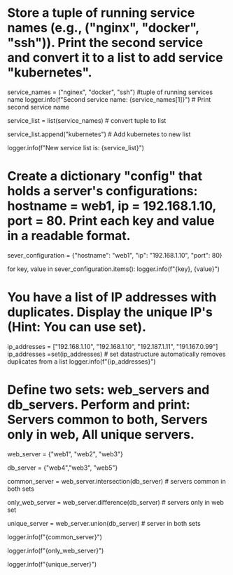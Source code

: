 # Store a tuple of running service names (e.g., ("nginx", "docker", "ssh")). Print the second service and convert it to a list to add service "kubernetes".
service_names = ("nginex", "docker", "ssh") #tuple of running services name
logger.info(f"Second service name: {service_names[1]}") # Print second service name

service_list = list(service_names) # convert tuple to list

service_list.append("kubernetes") # Add kubernetes to new list

logger.info(f"New service list is: {service_list}")

# Create a dictionary "config" that holds a server's configurations:  hostname = web1, ip = 192.168.1.10, port =  80. Print each key and value in a readable format.

sever_configuration = {"hostname": "web1", "ip": "192.168.1.10", "port":  80}

for key, value in sever_configuration.items():
    logger.info(f"{key}, {value}")

# You have a list of IP addresses with duplicates. Display the unique IP's (Hint: You can use set).

ip_addresses = ["192.168.1.10", "192.168.1.10", "192.187.1.11", "191.167.0.99"]
ip_addresses =set(ip_addresses) # set datastructure automatically removes duplicates from a list 
logger.info(f"{ip_addresses}")

# Define two sets: web_servers and db_servers. Perform and print: Servers common to both, Servers only in web, All unique servers.
web_server = {"web1", "web2", "web3"}

db_server = {"web4","web3", "web5"}

common_server = web_server.intersection(db_server) # servers common in both sets

only_web_server = web_server.difference(db_server) # servers only in web set

unique_server = web_server.union(db_server) # server in both sets

logger.info(f"{common_server}")

logger.info(f"{only_web_server}")

logger.info(f"{unique_server}")

